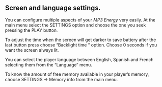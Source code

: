 ## Screen and language settings.

You can configure multiple aspects of your *MP3 Energy* very easily. At the main menu select the SETTINGS option and choose the one you seek pressing the PLAY button.

To adjust the time when the screen will get darker to save battery after the last button press choose “Backlight time “ option. Choose 0 seconds if you want the screen always lit.

You can select the player language between English, Spanish and French selecting them from the “Language” menu.

To know the amount of free memory available in your player’s memory, choose SETTINGS -> Memory info from the main menu.

